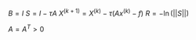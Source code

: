 $B = I$
$S = I - \tau A$
$X^{\left( k + 1 \right)} = X^{(k)} - \tau \left( Ax^{(k)} - f \right)$
$R = -\ln \left( ||S|| \right)$

$A = A^{T} > 0$